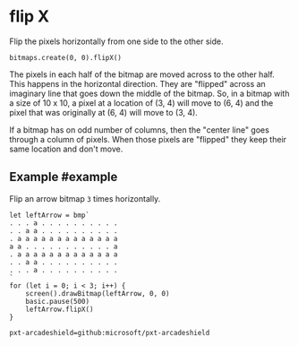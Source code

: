 # flip X

Flip the pixels horizontally from one side to the other side.

```sig
bitmaps.create(0, 0).flipX()
```

The pixels in each half of the bitmap are moved across to the other half. This happens in the horizontal direction. They are "flipped" across an imaginary line that goes down the middle of the bitmap. So, in a bitmap with a size of 10 x 10, a pixel at a location of (3, 4) will move to (6, 4) and the pixel that was originally at (6, 4) will move to (3, 4).

If a bitmap has on odd number of columns, then the "center line" goes through a column of pixels. When those pixels are "flipped" they keep their same location and don't move.

## Example #example

Flip an arrow bitmap `3` times horizontally.

```blocks
let leftArrow = bmp`
. . . a . . . . . . . . . . 
. . a a . . . . . . . . . . 
. a a a a a a a a a a a a a 
a a . . . . . . . . . . . a 
. a a a a a a a a a a a a a 
. . a a . . . . . . . . . . 
. . . a . . . . . . . . . . 
`
for (let i = 0; i < 3; i++) {
    screen().drawBitmap(leftArrow, 0, 0)  
    basic.pause(500)
    leftArrow.flipX()
}
```


```package
pxt-arcadeshield=github:microsoft/pxt-arcadeshield
```
